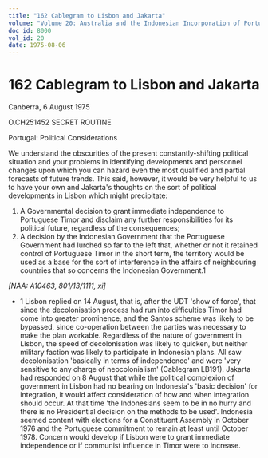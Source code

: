 ```yaml
---
title: "162 Cablegram to Lisbon and Jakarta"
volume: "Volume 20: Australia and the Indonesian Incorporation of Portuguese Timor, 1974-1976"
doc_id: 8000
vol_id: 20
date: 1975-08-06
---
```


# 162 Cablegram to Lisbon and Jakarta

Canberra, 6 August 1975

O.CH251452 SECRET ROUTINE

Portugal: Political Considerations

We understand the obscurities of the present constantly-shifting political situation and your problems in identifying developments and personnel changes upon which you can hazard even the most qualified and partial forecasts of future trends. This said, however, it would be very helpful to us to have your own and Jakarta's thoughts on the sort of political developments in Lisbon which might precipitate:

  1. A Governmental decision to grant immediate independence to Portuguese Timor and disclaim any further responsibilities for its political future, regardless of the consequences;
  2. A decision by the Indonesian Government that the Portuguese Government had lurched so far to the left that, whether or not it retained control of Portuguese Timor in the short term, the territory would be used as a base for the sort of interference in the affairs of neighbouring countries that so concerns the Indonesian Government.1



_[NAA: A10463, 801/13/1111, xi]_

  * 1 Lisbon replied on 14 August, that is, after the UDT 'show of force', that since the decolonisation process had run into difficulties Timor had come into greater prominence, and the Santos scheme was likely to be bypassed, since co-operation between the parties was necessary to make the plan workable. Regardless of the nature of government in Lisbon, the speed of decolonisation was likely to quicken, but neither military faction was likely to participate in Indonesian plans. All saw decolonisation 'basically in terms of independence' and were 'very sensitive to any charge of neocolonialism' (Cablegram LB191). Jakarta had responded on 8 August that while the political complexion of government in Lisbon had no bearing on Indonesia's 'basic decision' for integration, it would affect consideration of how and when integration should occur. At that time 'the Indonesians seem to be in no hurry and there is no Presidential decision on the methods to be used'. Indonesia seemed content with elections for a Constituent Assembly in October 1976 and the Portuguese commitment to remain at least until October 1978. Concern would develop if Lisbon were to grant immediate independence or if communist influence in Timor were to increase. 


